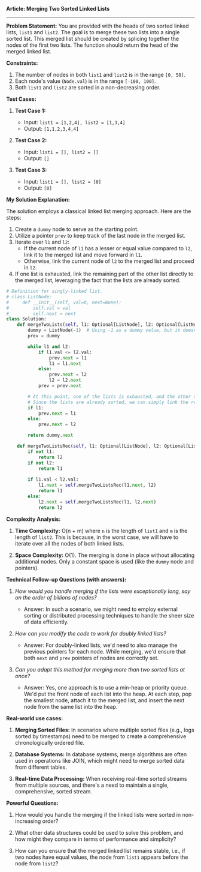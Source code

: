 **Article: Merging Two Sorted Linked Lists**

---

**Problem Statement:**
You are provided with the heads of two sorted linked lists, `list1` and `list2`. The goal is to merge these two lists into a single sorted list. This merged list should be created by splicing together the nodes of the first two lists. The function should return the head of the merged linked list.

**Constraints:**

1. The number of nodes in both `list1` and `list2` is in the range `[0, 50]`.
2. Each node's value (`Node.val`) is in the range `[-100, 100]`.
3. Both `list1` and `list2` are sorted in a non-decreasing order.

**Test Cases:**

1. **Test Case 1:**
    - Input: `list1 = [1,2,4], list2 = [1,3,4]`
    - Output: `[1,1,2,3,4,4]`
    
2. **Test Case 2:**
    - Input: `list1 = [], list2 = []`
    - Output: `[]`
    
3. **Test Case 3:**
    - Input: `list1 = [], list2 = [0]`
    - Output: `[0]`

**My Solution Explanation:**

The solution employs a classical linked list merging approach. Here are the steps:

1. Create a `dummy` node to serve as the starting point.
2. Utilize a pointer `prev` to keep track of the last node in the merged list.
3. Iterate over `l1` and `l2`:
    - If the current node of `l1` has a lesser or equal value compared to `l2`, link it to the merged list and move forward in `l1`.
    - Otherwise, link the current node of `l2` to the merged list and proceed in `l2`.
4. If one list is exhausted, link the remaining part of the other list directly to the merged list, leveraging the fact that the lists are already sorted.

```python
# Definition for singly-linked list.
# class ListNode:
#     def __init__(self, val=0, next=None):
#         self.val = val
#         self.next = next
class Solution:
    def mergeTwoLists(self, l1: Optional[ListNode], l2: Optional[ListNode]) -> Optional[ListNode]:
        dummy = ListNode(-1)  # Using -1 as a dummy value, but it doesn't matter since it won't be part of the final list
        prev = dummy

        while l1 and l2:
            if l1.val <= l2.val:
                prev.next = l1
                l1 = l1.next
            else:
                prev.next = l2
                l2 = l2.next
            prev = prev.next

        # At this point, one of the lists is exhausted, and the other still might have nodes. 
        # Since the lists are already sorted, we can simply link the remaining nodes.
        if l1:
            prev.next = l1
        else:
            prev.next = l2

        return dummy.next

    def mergeTwoListsRec(self, l1: Optional[ListNode], l2: Optional[ListNode]) -> Optional[ListNode]:
        if not l1:
            return l2
        if not l2:
            return l1
            
        if l1.val < l2.val:
            l1.next = self.mergeTwoListsRec(l1.next, l2)
            return l1
        else:
            l2.next = self.mergeTwoListsRec(l1, l2.next)
            return l2
```

**Complexity Analysis:**

1. **Time Complexity:** O(n + m) where `n` is the length of `list1` and `m` is the length of `list2`. This is because, in the worst case, we will have to iterate over all the nodes of both linked lists.

2. **Space Complexity:** O(1). The merging is done in place without allocating additional nodes. Only a constant space is used (like the `dummy` node and pointers).

**Technical Follow-up Questions (with answers):**

1. *How would you handle merging if the lists were exceptionally long, say on the order of billions of nodes?*
   - Answer: In such a scenario, we might need to employ external sorting or distributed processing techniques to handle the sheer size of data efficiently.

2. *How can you modify the code to work for doubly linked lists?*
   - Answer: For doubly-linked lists, we'd need to also manage the previous pointers for each node. While merging, we'd ensure that both `next` and `prev` pointers of nodes are correctly set.

3. *Can you adapt this method for merging more than two sorted lists at once?*
   - Answer: Yes, one approach is to use a min-heap or priority queue. We'd put the front node of each list into the heap. At each step, pop the smallest node, attach it to the merged list, and insert the next node from the same list into the heap.

**Real-world use cases:**

1. **Merging Sorted Files:** In scenarios where multiple sorted files (e.g., logs sorted by timestamps) need to be merged to create a comprehensive chronologically ordered file.

2. **Database Systems:** In database systems, merge algorithms are often used in operations like JOIN, which might need to merge sorted data from different tables.

3. **Real-time Data Processing:** When receiving real-time sorted streams from multiple sources, and there's a need to maintain a single, comprehensive, sorted stream.

**Powerful Questions:**

1. How would you handle the merging if the linked lists were sorted in non-increasing order?
   
2. What other data structures could be used to solve this problem, and how might they compare in terms of performance and simplicity?

3. How can you ensure that the merged linked list remains stable, i.e., if two nodes have equal values, the node from `list1` appears before the node from `list2`?